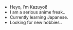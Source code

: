 - Heyo, I’m Kazuyoi!
- I am a serious anime freak..
- Currently learning Japanese.
- Looking for new hobbies..

<!---
Kazuyoi/Kazuyoi is a ✨ special ✨ repository because its `README.md` (this file) appears on your GitHub profile.
You can click the Preview link to take a look at your changes.
--->
